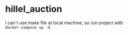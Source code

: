 # hillel_auction

I can`t use make file at local machine, so run project with \
<code>docker-compose up -d</code>